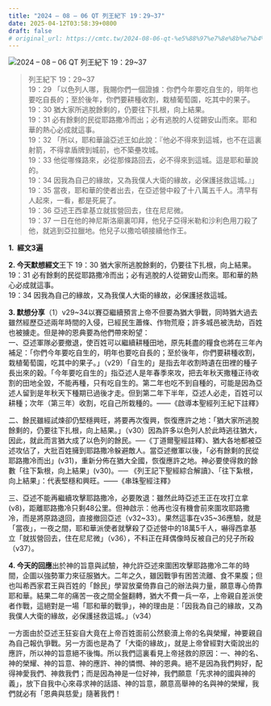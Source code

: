 ```yaml
---
title: "2024 – 08 – 06 QT 列王紀下 19：29~37"
date: 2025-04-12T03:58:39+0800
draft: false
# original_url: https://cmtc.tw/2024-08-06-qt-%e5%88%97%e7%8e%8b%e7%b4%80%e4%b8%8b-19%ef%bc%9a2937
---
```


![2024 – 08 – 06 QT 列王紀下 19：29\~37](/images/qt.jpg  "2024 – 08 – 06 QT 列王紀下 19：29\~37")

> 列王紀下 19：29\~37  
> 19：29 「以色列人哪，我賜你們一個證據：你們今年要吃自生的，明年也要吃自長的；至於後年，你們要耕種收割，栽植葡萄園，吃其中的果子。  
> 19：30 猶大家所逃脫餘剩的，仍要往下扎根，向上結果。  
> 19：31 必有餘剩的民從耶路撒冷而出；必有逃脫的人從錫安山而來。耶和華的熱心必成就這事。  
> 19：32 「所以，耶和華論亞述王如此說：『他必不得來到這城，也不在這裏射箭，不得拿盾牌到城前，也不築壘攻城。  
> 19：33 他從哪條路來，必從那條路回去，必不得來到這城。這是耶和華說的。  
> 19：34 因我為自己的緣故，又為我僕人大衛的緣故，必保護拯救這城。』」  
> 19：35 當夜，耶和華的使者出去，在亞述營中殺了十八萬五千人。清早有人起來，一看，都是死屍了。  
> 19：36 亞述王西拿基立就拔營回去，住在尼尼微。  
> 19：37 一日在他的神尼斯洛廟裏叩拜，他兒子亞得米勒和沙利色用刀殺了他，就逃到亞拉臘地。他兒子以撒哈頓接續他作王。

**1.  經文3遍**

**2. 今天默想經文**王下 19：30 猶大家所逃脫餘剩的，仍要往下扎根，向上結果。  
19：31 必有餘剩的民從耶路撒冷而出；必有逃脫的人從錫安山而來。耶和華的熱心必成就這事。  
19：34 因我為自己的緣故，又為我僕人大衛的緣故，必保護拯救這城。

**3. 默想分享**（1）v29\~34以賽亞繼續預言上帝不但要為猶大爭戰，同時猶大過去雖然經歷亞述兩年時間的入侵，已經民生蕭條、作物荒廢；許多城邑被洗劫，百姓也被擄走。但是神的恩典要為他們帶來盼望：  
一、亞述軍隊必要撤退，使百姓可以繼續耕種田地，原先耗盡的糧食也將在三年內補足：「你們今年要吃自生的，明年也要吃自長的；至於後年，你們要耕種收割，栽植葡萄園，吃其中的果子。」（v29）「自生的」是指去年收割時遺在田裡的種子長出來的穀。「今年要吃自生的」指亞述人是年春季來攻，把去年秋天撒種正待收割的田地全毀，不能再種，只有吃自生的。第二年也吃不到自種的，可能是因為亞述人留到是年秋天下種期已過後才走。但到第二年下半年，亞述人必走，百姓可以耕種；次年（第三年）收割，吃自己所栽種的。――《啟導本聖經列王紀下註釋》

二、餘民雖經試煉卻仍堅穩興旺，將要再次復興，恢復應許之地：「猶大家所逃脫餘剩的，仍要往下扎根，向上結果。」（v30）因為許多以色列人於此時逃往猶大，因此，就此而言猶大成了以色列的餘民。──《丁道爾聖經註釋》、猶大各地都被亞述攻佔了，大批百姓擁到耶路撒冷躲避敵人。當亞述撤軍以後，「必有餘剩的民從耶路撒冷而出」(v31)，重新分佈在猶大全國，恢復應許之地。神必要使得救的餘數「往下紮根，向上結果」(v30)。── 《列王記下聖經綜合解讀》、「往下紮根，向上結果」：代表堅穩和興旺。――《串珠聖經注釋》

三、亞述不能再繼續攻擊耶路撒冷，必要敗退：雖然此時亞述王正在攻打立拿(v8)，距離耶路撒冷只剩48公里。但神啟示：他再也沒有機會前來圍攻耶路撒冷，而是將原路退回，直接撤回亞述（v32\~33）。果然這事在v35\~36應驗，就是「當夜」，一夜之間，耶和華派使者就擊殺了亞述營中的18萬5千人，嚇得西拿基立「就拔營回去，住在尼尼微」（v36），不料正在拜偶像時反被自己的兒子所殺（v37）。

**4. 今天的回應**出於神的旨意與試驗，神允許亞述來圍困攻擊耶路撒冷二年的時間，企圖以強勢軍力來征服猶大。二年之久，雖因戰爭有困苦流離、食不果腹；但也叫希西家君王與百姓的「餘民」學習放棄倚靠自己的辦法與力量，願意專心倚靠耶和華。結果二年的痛苦一夜之間全盤翻轉，猶大不費一兵一卒，上帝親自差派使者作戰，這絕對是一場「耶和華的戰爭」，神的理由是：「因我為自己的緣故，又為我僕人大衛的緣故，必保護拯救這城。」（v34）

一方面由於亞述王狂妄自大竟在上帝百姓面前公然褻瀆上帝的名與榮耀，神要親自為自己報仇爭戰。另一方面也是為了「大衛的緣故」，就是上帝曾經對大衛說出的應許，所以神的旨意絕不後悔。所以我們這裏看見上帝拯救的原因：一、神的名、神的榮耀、神的旨意、神的應許、神的憐憫、神的恩典。絕不是因為我們夠好，配得神愛我們、神救我們；而是因為神是一位好神，我們願意「先求神的國與神的義」，放下自我中心來尋求神的話語、神的旨意，願意高舉神的名與神的榮耀，我們就必有「恩典與慈愛」隨著我們！